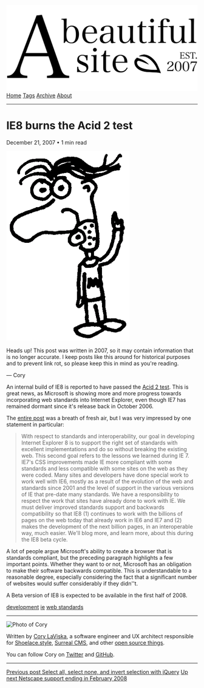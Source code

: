 <a href="../../index.html" class="header-link"><img src="../../images/logos/wordmark.svg" alt="A Beautiful Site" class="wordmark" /></a> <a href="../../index.html" class="nav-item">Home</a> <a href="../../tags/index.html" class="nav-item">Tags</a> <a href="../index.html" class="nav-item">Archive</a> <a href="../../about/index.html" class="nav-item">About</a>

------------------------------------------------------------------------

IE8 burns the Acid 2 test
=========================

December 21, 2007 • 1 min read

![A drawing of a cartoon man pointing upwards](../../images/artwork/pointer.gif)

Heads up! This post was written in 2007, so it may contain information that is no longer accurate. I keep posts like this around for historical purposes and to prevent link rot, so please keep this in mind as you're reading.

— Cory

An internal build of IE8 is reported to have passed the [Acid 2 test](http://www.hixie.ch/tests/evil/acid/002/). This is great news, as Microsoft is showing more and more progress towards incorporating web standards into Internet Explorer, even though IE7 has remained dormant since it's release back in October 2006.

The [entire post](http://blogs.msdn.com/ie/archive/2007/12/19/internet-explorer-8-and-acid2-a-milestone.aspx) was a breath of fresh air, but I was very impressed by one statement in particular:

> With respect to standards and interoperability, our goal in developing Internet Explorer 8 is to support the right set of standards with excellent implementations and do so without breaking the existing web. This second goal refers to the lessons we learned during IE 7. IE7's CSS improvements made IE more compliant with some standards and less compatible with some sites on the web as they were coded. Many sites and developers have done special work to work well with IE6, mostly as a result of the evolution of the web and standards since 2001 and the level of support in the various versions of IE that pre-date many standards. We have a responsibility to respect the work that sites have already done to work with IE. We must deliver improved standards support and backwards compatibility so that IE8 (1) continues to work with the billions of pages on the web today that already work in IE6 and IE7 and (2) makes the development of the next billion pages, in an interoperable way, much easier. We'll blog more, and learn more, about this during the IE8 beta cycle.

A lot of people argue Microsoft's ability to create a browser that is standards compliant, but the preceding paragraph highlights a few important points. Whether they want to or not, Microsoft has an obligation to make their software backwards compatible. This is understandable to a reasonable degree, especially considering the fact that a significant number of websites would suffer considerably if they didn''t.

A Beta version of IE8 is expected to be available in the first half of 2008.

<a href="../../tags/development/index.html" class="post-tag">development</a> <a href="../../tags/ie/index.html" class="post-tag">ie</a> <a href="../../tags/web%20standards/index.html" class="post-tag">web standards</a>

------------------------------------------------------------------------

<img src="http://0.gravatar.com/avatar/bf1b3b95fd5b096a3592247c29667b33?s=512" alt="Photo of Cory" class="avatar avatar-small" />

Written by [Cory LaViska](../../index-4.html), a software engineer and UX architect responsible for [Shoelace.style](https://shoelace.style/), [Surreal CMS](https://www.surrealcms.com/), and other [open source things](https://github.com/claviska).

You can follow Cory on [Twitter](https://twitter.com/bgooonz) and [GitHub](https://github.com/claviska).

------------------------------------------------------------------------

<a href="../jquery-checkboxes-select-all-select-none-and-invert-selection/index.html" class="post-nav-previous"><span class="small">Previous post</span> Select all, select none, and invert selection with jQuery</a> <a href="../netscape-support-ending-in-february-2008/index.html" class="post-nav-next"><span class="small">Up next</span> Netscape support ending in February 2008</a>
